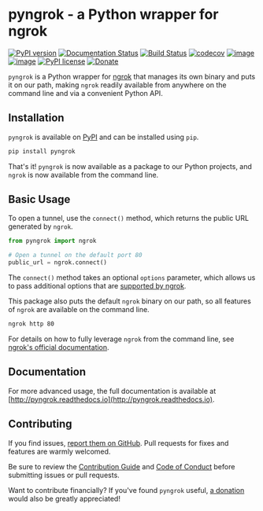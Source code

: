 # pyngrok - a Python wrapper for ngrok

[![PyPI version](https://badge.fury.io/py/pyngrok.svg)](https://badge.fury.io/py/pyngrok)
[![Documentation Status](https://readthedocs.org/projects/pyngrok/badge/?version=latest)](https://pyngrok.readthedocs.io/en/latest/?badge=latest)
[![Build Status](https://travis-ci.org/alexdlaird/pyngrok.svg?branch=master)](https://travis-ci.org/alexdlaird/pyngrok)
[![codecov](https://codecov.io/gh/alexdlaird/pyngrok/branch/master/graph/badge.svg)](https://codecov.io/gh/alexdlaird/pyngrok)
[![image](https://img.shields.io/pypi/pyversions/pyngrok.svg)](https://pypi.org/project/pyngrok/)
[![image](https://img.shields.io/pypi/implementation/pyngrok.svg)](https://pypi.org/project/pyngrok/)
[![PyPI license](https://img.shields.io/pypi/l/pyngrok.svg)](https://pypi.org/project/pyngrok/)
[![Donate](https://img.shields.io/badge/Donate-PayPal-green.svg)](https://www.paypal.me/alexdlaird)

`pyngrok` is a Python wrapper for [ngrok](https://ngrok.com/) that manages its own binary and puts
it on our path, making `ngrok` readily available from anywhere on the command line and via a
convenient Python API.

## Installation

`pyngrok` is available on [PyPI](https://pypi.org/project/pyngrok/) and can be installed
using `pip`.

```sh
pip install pyngrok
```

That's it! `pyngrok` is now available as a package to our Python projects, and `ngrok` is now available from
the command line.

## Basic Usage

To open a tunnel, use the `connect()` method, which returns the public URL generated by `ngrok`.

```python
from pyngrok import ngrok

# Open a tunnel on the default port 80
public_url = ngrok.connect()
```

The `connect()` method takes an optional `options` parameter, which allows us to pass additional
options that are [supported by ngrok](https://ngrok.com/docs#tunnel-definitions).

This package also puts the default `ngrok` binary on our path, so all features of `ngrok` are
available on the command line.

```sh
ngrok http 80
```

For details on how to fully leverage `ngrok` from the command line, see [ngrok's official documentation](https://ngrok.com/docs).

## Documentation

For more advanced usage, the full documentation is available at [http://pyngrok.readthedocs.io](http://pyngrok.readthedocs.io).

## Contributing

If you find issues, [report them on GitHub](https://github.com/alexdlaird/pyngrok/issues). Pull
requests for fixes and features are warmly welcomed.

Be sure to review the [Contribution Guide](https://github.com/alexdlaird/pyngrok/blob/master/CONTRIBUTING.md) and
[Code of Conduct](https://github.com/alexdlaird/pyngrok/blob/master/CODE_OF_CONDUCT.md) before submitting issues
or pull requests.

Want to contribute financially? If you've found `pyngrok` useful, [a donation](https://www.paypal.me/alexdlaird) would
also be greatly appreciated!
